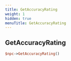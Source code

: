 ```yaml
---
title: GetAccuracyRating
weight: 1
hidden: true
menuTitle: GetAccuracyRating
---
```

## GetAccuracyRating
```perl
$npc->GetAccuracyRating()
```